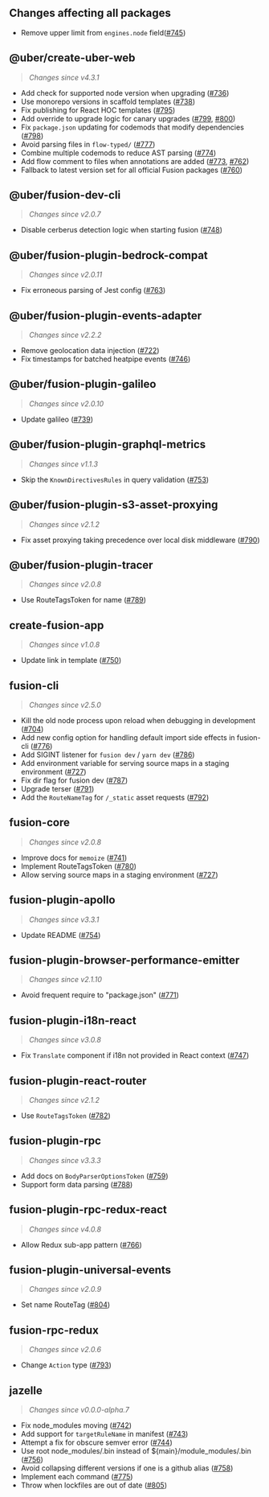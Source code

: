 
## Changes affecting all packages

 - Remove upper limit from `engines.node` field([#745](https://github.com/uber/fusionjs/pull/745))

## @uber/create-uber-web
> *Changes since v4.3.1*

 - Add check for supported node version when upgrading ([#736](https://github.com/uber/fusionjs/pull/736))
 - Use monorepo versions in scaffold templates ([#738](https://github.com/uber/fusionjs/pull/738))
 - Fix publishing for React HOC templates ([#795](https://github.com/uber/fusionjs/pull/795))
 - Add override to upgrade logic for canary upgrades ([#799](https://github.com/uber/fusionjs/pull/799), [#800](https://github.com/uber/fusionjs/pull/800))
 - Fix `package.json` updating for codemods that modify dependencies ([#798](https://github.com/uber/fusionjs/pull/798))
 - Avoid parsing files in `flow-typed/` ([#777](https://github.com/uber/fusionjs/pull/777))
 - Combine multiple codemods to reduce AST parsing ([#774](https://github.com/uber/fusionjs/pull/774))
 - Add flow comment to files when annotations are added ([#773](https://github.com/uber/fusionjs/pull/773), [#762](https://github.com/uber/fusionjs/pull/762))
 - Fallback to latest version set for all official Fusion packages ([#760](https://github.com/uber/fusionjs/pull/760))

## @uber/fusion-dev-cli
> *Changes since v2.0.7*

 - Disable cerberus detection logic when starting fusion ([#748](https://github.com/uber/fusionjs/pull/748))

## @uber/fusion-plugin-bedrock-compat
> *Changes since v2.0.11*

 - Fix erroneous parsing of Jest config ([#763](https://github.com/uber/fusionjs/pull/763))

## @uber/fusion-plugin-events-adapter
> *Changes since v2.2.2*

 - Remove geolocation data injection ([#722](https://github.com/uber/fusionjs/pull/722))
 - Fix timestamps for batched heatpipe events ([#746](https://github.com/uber/fusionjs/pull/746))

## @uber/fusion-plugin-galileo
> *Changes since v2.0.10*

 - Update galileo ([#739](https://github.com/uber/fusionjs/pull/739))

## @uber/fusion-plugin-graphql-metrics
> *Changes since v1.1.3*

 - Skip the `KnownDirectivesRules` in query validation ([#753](https://github.com/uber/fusionjs/pull/753))

## @uber/fusion-plugin-s3-asset-proxying
> *Changes since v2.1.2*

 - Fix asset proxying taking precedence over local disk middleware ([#790](https://github.com/uber/fusionjs/pull/790))

## @uber/fusion-plugin-tracer
> *Changes since v2.0.8*

 - Use RouteTagsToken for name ([#789](https://github.com/uber/fusionjs/pull/789))

## create-fusion-app
> *Changes since v1.0.8*

 - Update link in template ([#750](https://github.com/uber/fusionjs/pull/750))

## fusion-cli
> *Changes since v2.5.0*

 - Kill the old node process upon reload when debugging in development ([#704](https://github.com/uber/fusionjs/pull/704))
 - Add new config option for handling default import side effects in fusion-cli ([#776](https://github.com/uber/fusionjs/pull/776))
 - Add SIGINT listener for `fusion dev` / `yarn dev` ([#786](https://github.com/uber/fusionjs/pull/786))
 - Add environment variable for serving source maps in a staging environment ([#727](https://github.com/uber/fusionjs/pull/727))
 - Fix dir flag for fusion dev ([#787](https://github.com/uber/fusionjs/pull/787))
 - Upgrade terser ([#791](https://github.com/uber/fusionjs/pull/791))
 - Add the `RouteNameTag` for `/_static` asset requests ([#792](https://github.com/uber/fusionjs/pull/792))

## fusion-core
> *Changes since v2.0.8*

 - Improve docs for `memoize` ([#741](https://github.com/uber/fusionjs/pull/741))
 - Implement RouteTagsToken ([#780](https://github.com/uber/fusionjs/pull/780))
 - Allow serving source maps in a staging environment ([#727](https://github.com/uber/fusionjs/pull/727))

## fusion-plugin-apollo
> *Changes since v3.3.1*

 - Update README ([#754](https://github.com/uber/fusionjs/pull/754))

## fusion-plugin-browser-performance-emitter
> *Changes since v2.1.10*

 - Avoid frequent require to "package.json" ([#771](https://github.com/uber/fusionjs/pull/771))

## fusion-plugin-i18n-react
> *Changes since v3.0.8*

 - Fix `Translate` component if i18n not provided in React context ([#747](https://github.com/uber/fusionjs/pull/747))

## fusion-plugin-react-router
> *Changes since v2.1.2*

 - Use `RouteTagsToken` ([#782](https://github.com/uber/fusionjs/pull/782))

## fusion-plugin-rpc
> *Changes since v3.3.3*

 - Add docs on `BodyParserOptionsToken` ([#759](https://github.com/uber/fusionjs/pull/759))
 - Support form data parsing ([#788](https://github.com/uber/fusionjs/pull/788))

## fusion-plugin-rpc-redux-react
> *Changes since v4.0.8*

 - Allow Redux sub-app pattern ([#766](https://github.com/uber/fusionjs/pull/766))

## fusion-plugin-universal-events
> *Changes since v2.0.9*

 - Set name RouteTag ([#804](https://github.com/uber/fusionjs/pull/804))

## fusion-rpc-redux
> *Changes since v2.0.6*

 - Change `Action` type ([#793](https://github.com/uber/fusionjs/pull/793))

## jazelle
> *Changes since v0.0.0-alpha.7*

 - Fix node_modules moving ([#742](https://github.com/uber/fusionjs/pull/742))
 - Add support for `targetRuleName` in manifest ([#743](https://github.com/uber/fusionjs/pull/743))
 - Attempt a fix for obscure semver error ([#744](https://github.com/uber/fusionjs/pull/744))
 - Use root node_modules/.bin instead of ${main}/module_modules/.bin ([#756](https://github.com/uber/fusionjs/pull/756))
 - Avoid collapsing different versions if one is a github alias ([#758](https://github.com/uber/fusionjs/pull/758))
 - Implement each command ([#775](https://github.com/uber/fusionjs/pull/775))
 - Throw when lockfiles are out of date ([#805](https://github.com/uber/fusionjs/pull/805))
